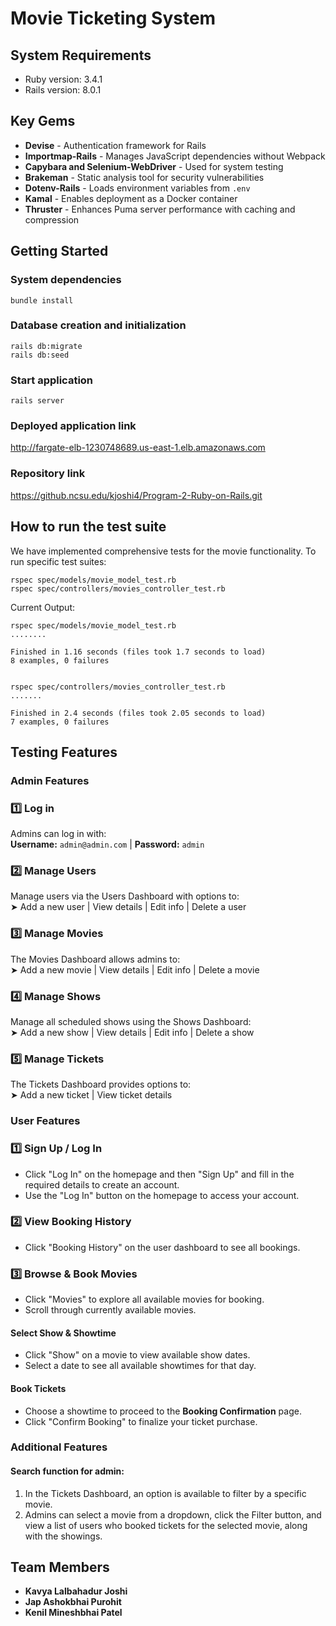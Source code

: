 # Movie Ticketing System

## System Requirements

* Ruby version: 3.4.1 
* Rails version: 8.0.1

## Key Gems

- **Devise** - Authentication framework for Rails  
- **Importmap-Rails** - Manages JavaScript dependencies without Webpack  
- **Capybara and Selenium-WebDriver** - Used for system testing  
- **Brakeman** - Static analysis tool for security vulnerabilities  
- **Dotenv-Rails** - Loads environment variables from `.env`  
- **Kamal** - Enables deployment as a Docker container  
- **Thruster** - Enhances Puma server performance with caching and compression

## Getting Started

### System dependencies
```
bundle install
```

### Database creation and initialization
```
rails db:migrate
rails db:seed
```
### Start application
```
rails server
```

### Deployed application link
http://fargate-elb-1230748689.us-east-1.elb.amazonaws.com


### Repository link
https://github.ncsu.edu/kjoshi4/Program-2-Ruby-on-Rails.git


## How to run the test suite
We have implemented comprehensive tests for the movie functionality. To run specific test suites:
```
rspec spec/models/movie_model_test.rb
rspec spec/controllers/movies_controller_test.rb
```
Current Output:
```
rspec spec/models/movie_model_test.rb
........

Finished in 1.16 seconds (files took 1.7 seconds to load)
8 examples, 0 failures


rspec spec/controllers/movies_controller_test.rb
.......

Finished in 2.4 seconds (files took 2.05 seconds to load)
7 examples, 0 failures
```

## Testing Features

### Admin Features  

### 1️⃣ Log in  
Admins can log in with:  
**Username:** `admin@admin.com` | **Password:** `admin`  

### 2️⃣ Manage Users 
Manage users via the Users Dashboard with options to:  
➤ Add a new user | View details  | Edit info  | Delete a user  

### 3️⃣ Manage Movies 
The Movies Dashboard allows admins to:  
➤ Add a new movie | View details | Edit info | Delete a movie  

### 4️⃣ Manage Shows 
Manage all scheduled shows using the Shows Dashboard:  
➤ Add a new show | View details | Edit info | Delete a show  

### 5️⃣ Manage Tickets 
The Tickets Dashboard provides options to:  
➤ Add a new ticket | View ticket details  

### User Features  

### 1️⃣ Sign Up / Log In  
- Click "Log In" on the homepage and then "Sign Up" and fill in the required details to create an account.  
- Use the "Log In" button on the homepage to access your account.  

### 2️⃣ View Booking History  
- Click "Booking History" on the user dashboard to see all bookings.  

### 3️⃣ Browse & Book Movies  
- Click "Movies" to explore all available movies for booking.  
- Scroll through currently available movies.  

#### Select Show & Showtime  
- Click "Show" on a movie to view available show dates.  
- Select a date to see all available showtimes for that day.  

#### Book Tickets  
- Choose a showtime to proceed to the **Booking Confirmation** page.  
- Click "Confirm Booking" to finalize your ticket purchase.  


### Additional Features  
#### Search function for admin:
1. In the Tickets Dashboard, an option is available to filter by a specific movie.
2. Admins can select a movie from a dropdown, click the Filter button, and view a list of users who booked tickets for the selected movie, along with the showings.



## Team Members

- **Kavya Lalbahadur Joshi**
- **Jap Ashokbhai Purohit**
- **Kenil Mineshbhai Patel**

